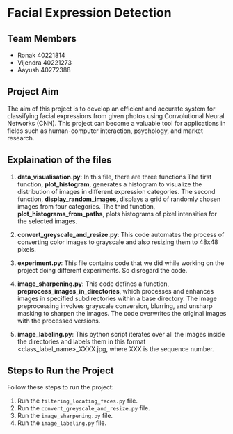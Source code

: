 

# Facial Expression Detection

## Team Members
- Ronak 40221814
- Vijendra 40221273
- Aayush 40272388

## Project Aim
The aim of this project is to develop an efficient and accurate system for classifying facial expressions from given photos using Convolutional Neural Networks (CNN). This project can become a valuable tool for applications in fields such as human-computer interaction, psychology, and market research.

## Explaination of the files
1. **data_visualisation.py**: In this file, there are three functions 
   The first function, **plot_histogram**, generates a histogram to visualize the distribution of images in different expression categories. The second function, **display_random_images**,
   displays a grid of randomly chosen images from four categories. The third function, **plot_histograms_from_paths**, plots histograms of pixel intensities for the selected images.

2. **convert_greyscale_and_resize.py**: This code automates the process of converting color images to grayscale and also resizing them to 48x48 pixels.
3. **experiment.py**: This file contains code that we did while working on the project doing different experiments. So disregard the code.
4. **image_sharpening.py**: This code defines a function, **preprocess_images_in_directories**, which processes and enhances images in specified subdirectories within a base directory. The image preprocessing involves grayscale conversion, blurring, and unsharp masking to sharpen the images. The code overwrites the original images with the processed versions.
5. **image_labeling.py**: This python script iterates over all the images inside the directories and labels them in this format <class_label_name>_XXXX.jpg, where XXX is the sequence number.

## Steps to Run the Project
Follow these steps to run the project:

1. Run the `filtering_locating_faces.py` file.
2. Run the `convert_greyscale_and_resize.py` file.
3. Run the `image_sharpening.py` file.
4. Run the `image_labeling.py` file.
